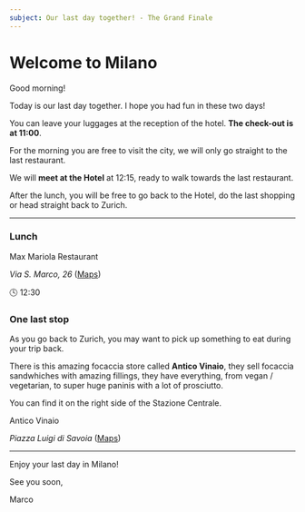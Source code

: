 ```yaml
---
subject: Our last day together! - The Grand Finale
---
```


# Welcome to Milano

Good morning!

Today is our last day together. I hope you had fun in these two days!

You can leave your luggages at the reception of the hotel. **The check-out is at 11:00**.

For the morning you are free to visit the city, we will only go straight to the last restaurant.

We will **meet at the Hotel** at 12:15, ready to walk towards the last restaurant.

After the lunch, you will be free to go back to the Hotel, do the last shopping or head straight back to Zurich.

---

### Lunch

Max Mariola Restaurant

*Via S. Marco, 26* ([Maps](https://maps.app.goo.gl/CRkejcvGsfxX4jR56))

🕓 12:30

### One last stop

As you go back to Zurich, you may want to pick up something to eat during your trip back.

There is this amazing focaccia store called **Antico Vinaio**, they sell focaccia sandwhiches with amazing fillings, they have everything, from vegan / vegetarian, to super huge paninis with a lot of prosciutto. 

You can find it on the right side of the Stazione Centrale. 

Antico Vinaio 

*Piazza Luigi di Savoia* ([Maps](https://maps.app.goo.gl/bFtanAayjuiUDXrp7))

---

Enjoy your last day in Milano! 

See you soon,

Marco